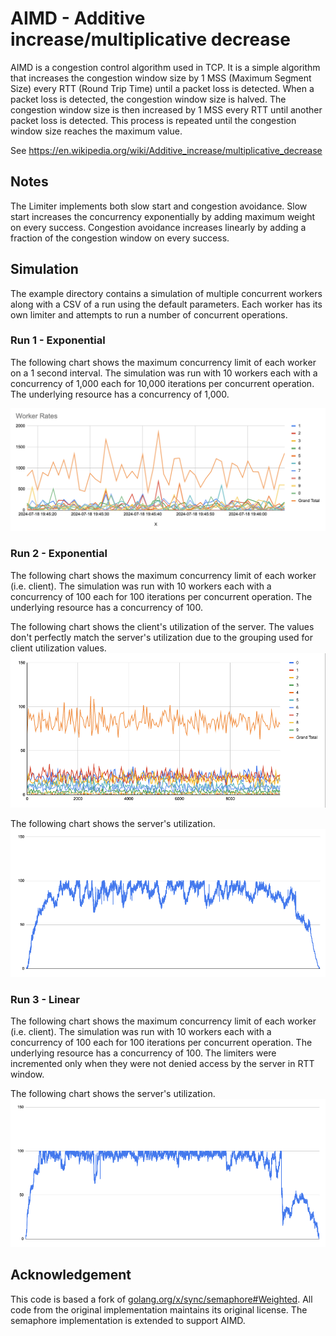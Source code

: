 # AIMD - Additive increase/multiplicative decrease
AIMD is a congestion control algorithm used in TCP.
It is a simple algorithm that increases the congestion window size by 1 MSS (Maximum Segment Size) every RTT (Round Trip Time) until a packet loss is detected.
When a packet loss is detected, the congestion window size is halved.
The congestion window size is then increased by 1 MSS every RTT until another packet loss is detected.
This process is repeated until the congestion window size reaches the maximum value.

See https://en.wikipedia.org/wiki/Additive_increase/multiplicative_decrease

## Notes
The Limiter implements both slow start and congestion avoidance.
Slow start increases the concurrency exponentially by adding maximum weight on every success.
Congestion avoidance increases linearly by adding a fraction of the congestion window on every success. 

## Simulation
The example directory contains a simulation of multiple concurrent workers along with a CSV of a run using the default parameters.
Each worker has its own limiter and attempts to run a number of concurrent operations.

### Run 1 - Exponential
The following chart shows the maximum concurrency limit of each worker on a 1 second interval.
The simulation was run with 10 workers each with a concurrency of 1,000 each for 10,000 iterations per concurrent operation.
The underlying resource has a concurrency of 1,000.

![Chart of worker concurrency limits](example/chart.png)

### Run 2 - Exponential
The following chart shows the maximum concurrency limit of each worker (i.e. client).
The simulation was run with 10 workers each with a concurrency of 100 each for 100 iterations per concurrent operation.
The underlying resource has a concurrency of 100.

The following chart shows the client's utilization of the server.
The values don't perfectly match the server's utilization due to the grouping used for client utilization values.
![Chart of worker concurrency limits](example/client.png)

The following chart shows the server's utilization.
![Chart of server utilization](example/server.png)

### Run 3 - Linear
The following chart shows the maximum concurrency limit of each worker (i.e. client).
The simulation was run with 10 workers each with a concurrency of 100 each for 100 iterations per concurrent operation.
The underlying resource has a concurrency of 100.
The limiters were incremented only when they were not denied access by the server in RTT window.

The following chart shows the server's utilization.
![Chart of server utilization](example/server-linear.png)

## Acknowledgement
This code is based a fork of [golang.org/x/sync/semaphore#Weighted](https://pkg.go.dev/golang.org/x/sync@v0.7.0/semaphore#Weighted).
All code from the original implementation maintains its original license.
The semaphore implementation is extended to support AIMD.

